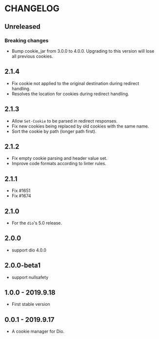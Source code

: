 # CHANGELOG

## Unreleased

### Breaking changes
- Bump cookie_jar from 3.0.0 to 4.0.0.
  Upgrading to this version will lose all previous cookies.

## 2.1.4

- Fix cookie not applied to the original destination during redirect handling.
- Resolves the location for cookies during redirect handling.

## 2.1.3

- Allow `Set-Cookie` to be parsed in redirect responses.
- Fix new cookies being replaced by old cookies with the same name.
- Sort the cookie by path (longer path first).

## 2.1.2

- Fix empty cookie parsing and header value set.
- Improve code formats according to linter rules.

## 2.1.1

* Fix #1651
* Fix #1674

## 2.1.0

* For the `dio`'s 5.0 release.

## 2.0.0

* support dio 4.0.0

## 2.0.0-beta1

* support nullsafety

## 1.0.0 - 2019.9.18

* First stable version

## 0.0.1 - 2019.9.17

* A cookie manager for Dio.
